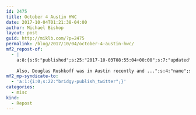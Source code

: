 ```yaml
---
id: 2475
title: October 4 Austin HWC
date: 2017-10-04T01:21:38-04:00
author: Michael Bishop
layout: post
guid: http://miklb.com/?p=2475
permalink: /blog/2017/10/04/october-4-austin-hwc/
mf2_repost-of:
  - |
    a:8:{s:9:"published";s:25:"2017-10-03T08:55:04+00:00";s:7:"updated";s:25:"0000-01-01T00:00:00+00:00";s:7:"summary";s:305:"Tomorrow (Wed. 8/4) is Austin’s 2nd Homebrew Website Club meeting.  It is at the Monkey Nest coffee shop from 6:30-7:30pm.  Since last month’s meeting, there has been some interest expressed for an IndiewebCamp Austin for the weekend of Dec 9.
    
    Also, Douglas Rushkoff was in Austin recently and ...";s:4:"name";s:20:"October 4 Austin HWC";s:8:"category";a:1:{i:0;s:0:"";}s:11:"publication";s:22:"HeresTomWithTheWeather";s:6:"author";a:3:{s:4:"name";s:3:"Tom";s:3:"url";s:66:"http://herestomwiththeweather.com/2017/10/03/october-4-austin-hwc/";s:5:"photo";s:56:"https://avatars2.githubusercontent.com/u/16299?v=3&s=460";}s:3:"url";s:66:"http://herestomwiththeweather.com/2017/10/03/october-4-austin-hwc/";}
mf2_mp-syndicate-to:
  - 'a:1:{i:0;s:22:"bridgy-publish_twitter";}'
categories:
  - misc
kind:
  - Repost
---
```

